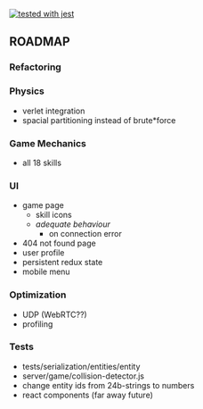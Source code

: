 [![tested with jest](https://img.shields.io/badge/tested_with-jest-99424f.svg)](https://github.com/facebook/jest)

## ROADMAP

### Refactoring

### Physics
* verlet integration
* spacial partitioning instead of brute*force

### **Game Mechanics**
* all 18 skills

### **UI**
* game page
  * skill icons
  * _adequate behaviour_
    * on connection error
* 404 not found page
* user profile
* persistent redux state
* mobile menu

### Optimization
* UDP (WebRTC??)
* profiling

### Tests
* tests/serialization/entities/entity
* server/game/collision-detector.js
* change entity ids from 24b-strings to numbers
* react components (far away future)